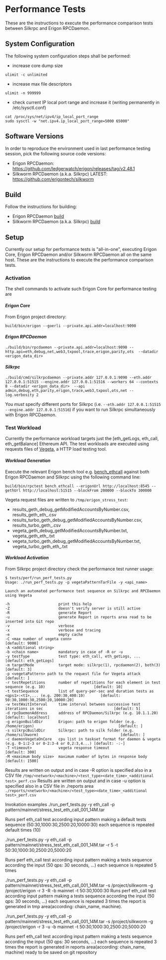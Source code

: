 # Performance Tests
These are the instructions to execute the performance comparison tests between Silkrpc and Erigon RPCDaemon.

## System Configuration
The following system configuration steps shall be performed:

* increase core dump size 
```
ulimit -c unlimited
```
* increase max file descriptors
```
ulimit -n 999999
```
* check current IP local port range and increase it (writing permanently in /etc/sysctl.conf)
```
cat /proc/sys/net/ipv4/ip_local_port_range
sudo sysctl -w "net.ipv4.ip_local_port_range=5000 65000"
```

## Software Versions
In order to reproduce the environment used in last performance testing session, pick the following source code versions:

* Erigon RPCDaemon:  https://github.com/ledgerwatch/erigon/releases/tag/v2.48.1
* Silkworm RPCDaemon (a.k.a. Silkrpc) LATEST: https://github.com/erigontech/silkworm

## Build
Follow the instructions for building:

* Erigon RPCDaemon [build](https://github.com/)
* Silkworm RPCDaemon (a.k.a. Silkrpc) [build](https://github.com/torquem-ch/silkworm)

## Setup
Currently our setup for performance tests is "all-in-one", executing Erigon Core, Erigon RPCDaemon and/or Silkworm RPCDaemon all on the same host.
These are the instructions to execute the performance comparison tests.

### Activation
The shell commands to activate such Erigon Core for performance testing are

#### _Erigon Core_
From Erigon project directory:
```
build/bin/erigon --goerli --private.api.addr=localhost:9090
```
#### _Erigon RPCDaemon_
```
./build/bin/rpcdaemon --private.api.addr=localhost:9090 --http.api=eth,debug,net,web3,txpool,trace,erigon,parity,ots  --datadir <erigon_data_dir>
```

#### _Silkrpc_
```
./build/cmd/silkrpcdaemon --private.addr 127.0.0.1:9090 --eth.addr 127.0.0.1:51515 --engine.addr 127.0.0.1:51516 --workers 64 --contexts 8 --datadir <erigon_data_dir>  --api admin,debug,eth,parity,erigon,trace,web3,txpool,ots,net --log.verbosity 2 
```
You *must* specify different ports for Silkrpc (i.e. `--eth.addr 127.0.0.1:51515 --engine.addr 127.0.0.1:51516`) if you want to run Silkrpc simultaneously with Erigon RPCDaemon.

### Test Workload

Currently the performance workload targets just the [eth_getLogs, eth_call, eth_getBalance] Ethereum API. The test workloads are executed using requests files of [Vegeta](https://github.com/tsenart/vegeta/), a HTTP load testing tool.

#### _Workload Generation_

Execute the relevant Erigon bench tool e.g. [bench_ethcall](https://github.com/ledgerwatch/erigon/blob/devel/cmd/rpctest/rpctest/bench_ethcall.go) against both Erigon RPCDaemon and Silkrpc using the following command line:

```
build/bin/rpctest bench_ethcall --erigonUrl http://localhost:8545 --gethUrl http://localhost:51515 --blockFrom 200000 --blockTo 300000
```

Vegeta request files are written to `/tmp/erigon_stress_test`:
* results_geth_debug_getModifiedAccountsByNumber.csv, results_geth_eth_<api>.csv
* results_turbo_geth_debug_getModifiedAccountsByNumber.csv, results_turbo_geth_<api>.csv
* vegeta_geth_debug_getModifiedAccountsByNumber.txt, vegeta_geth_eth_<api>.txt
* vegeta_turbo_geth_debug_getModifiedAccountsByNumber.txt, vegeta_turbo_geth_eth_<api>.txt

#### _Workload Activation_

From Silkrpc project directory check the performance test runner usage:
```
$ tests/perf/run_perf_tests.py
Usage: ./run_perf_tests.py -p vegetaPatternTarFile -y <api_name>  

Launch an automated performance test sequence on Silkrpc and RPCDaemon using Vegeta

-h                      print this help
-Z                      doesn't verify server is still active
-R                      generate Report
-u                      generate Report in reports area read to be inserted into Git repo
-v                      verbose
-x                      verbose and tracing
-e                      empty cache
-C <max number of vegeta conn>                                                                                 [default: 9000]
-A <additional string>  
-b <chain name>         mandatory in case of -R or -u
-y testType             test type: eth_call, eth_getLogs, ...                                                  [default: eth_getLogs]
-m targetMode           target mode: silkrpc(1), rpcdaemon(2), both(3)                                         [default: 3]
-p <vegetaPattern> path to the request file for Vegeta attack                                                  [default: ]
-r testRepetitions      number of repetitions for each element in test sequence (e.g. 10)                      [default: 10]
-t testSequence         list of query-per-sec and duration tests as <qps1>:<t1>,... (e.g. 200:30,400:10)       [default: 50:30,1000:30,2500:20,10000:20]
-w testWaitInterval     time interval between successive test iterations in sec                                [default: 5]
-d rpcDaemonAddress     address of RPCDaemon/Silkrpc (e.g. 10.1.1.20)                                          [default: localhost]
-g erigonBuildDir       Erigon: path to erigon folder (e.g. /home/erigon)                                      [default: ]
-s silkrpcBuildDir      Silkrpc: path to silk folder (e.g. /home/silkworm)                                     [default: ]
-c daemonVegetaOnCore   cpu list in taskset format for daemon & vegeta (e.g. 0-1:2-3 or 0-2:3-4 or 0,2:3,4...) [default: -:-]
-T <timeout>            vegeta response timeout                                                                [default: 300]
-M <maximum body size>  maximum number of bytes in response body                                               [default: 1500]

```
Results are written on output and in case -R option is specified also in a CSV file `/tmp/<network>/<machine>/<test_type><date_time>_<additional test>_perf.csv`
Results are written on output and in case -u option is specified also in a CSV file in ./reports area  `./reports/<network>/<machine>/<test_type><date_time>_<additional test>_perf.csv`


Invokation examples
./run_perf_tests.py -y eth_call -p pattern/mainnet/stress_test_eth_call_001_14M.tar  

Runs perf eth_call test according input pattern making a default tests sequence (50:30,1000:30,2500:20,10000:30) each sequence is repeated default times (10)

./run_perf_tests.py -y eth_call -p pattern/mainnet/stress_test_eth_call_001_14M.tar  -r 5 -t 50:30,1000:30,2500:20,5000:20

Runs perf eth_call test according input pattern making a tests sequence according the input (50 qps: 30 seconds, ...) each sequence is repeated 5 times

./run_perf_tests.py -y eth_call -p pattern/mainnet/stress_test_eth_call_001_14M.tar  -s /project/silkworm -g /project/erigon -r 3 -R -b mainnet -t 50:30,1000:30
Runs perf eth_call test according input pattern making a tests sequence according the input (50 qps: 30 seconds, ...) each sequence is repeated 3 times 
the report is generated in tmp area(according: chain_name, machine).

./run_perf_tests.py -y eth_call -p pattern/mainnet/stress_test_eth_call_001_14M.tar  -s /project/silkworm -g /project/erigon -r 3 -u -b mainnet -t 50:30,1000:30,2500:20,5000:20

Runs perf eth_call test according input pattern making a tests sequence according the input (50 qps: 30 seconds, ...) each sequence is repeated 3 times 
the report is generated in reports area(according: chain_name, machine) ready to be saved on git repository 



